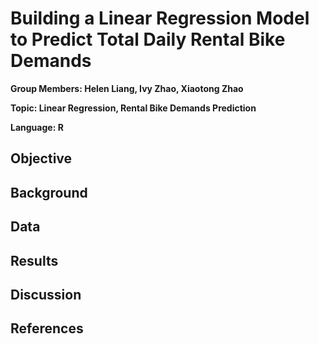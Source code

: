 # Building a Linear Regression Model to Predict Total Daily Rental Bike Demands

**Group Members: Helen Liang, Ivy Zhao, Xiaotong Zhao**

**Topic: Linear Regression, Rental Bike Demands Prediction**

**Language: R**

## Objective 

## Background

## Data

## Results

## Discussion

## References

